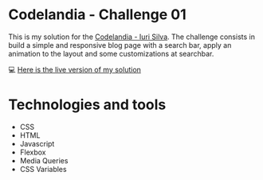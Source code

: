
# Codelandia - Challenge 01

This is my solution for the [Codelandia - Iuri Silva](https://discord.com/channels/853354677411905578/855846897854971914). The challenge consists in build a simple and responsive blog page with a search bar, apply an animation to the layout and some customizations at searchbar.

💻 [Here is the live version of my solution]()

# Technologies and tools

* CSS
* HTML
* Javascript
* Flexbox
* Media Queries
* CSS Variables
